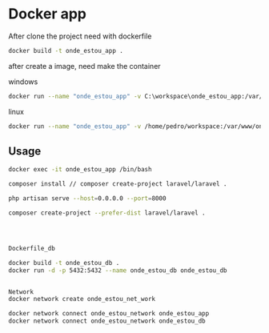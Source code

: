 # Docker app

After clone the project need with dockerfile

```bash
docker build -t onde_estou_app .
```

after create a image, need make the container

windows
```bash
docker run --name "onde_estou_app" -v C:\workspace\onde_estou_app:/var/www/onde_estou_app -d -p 8000:8000 -it onde_estou_app
```

linux
```bash
docker run --name "onde_estou_app" -v /home/pedro/workspace:/var/www/onde_estou_app -d -p 8000:8000 -it onde_estou_app
```

## Usage

```bash
docker exec -it onde_estou_app /bin/bash

composer install // composer create-project laravel/laravel .

php artisan serve --host=0.0.0.0 --port=8000

composer create-project --prefer-dist laravel/laravel .




Dockerfile_db

docker build -t onde_estou_db .
docker run -d -p 5432:5432 --name onde_estou_db onde_estou_db


Network
docker network create onde_estou_net_work

docker network connect onde_estou_network onde_estou_app
docker network connect onde_estou_network onde_estou_db
```
